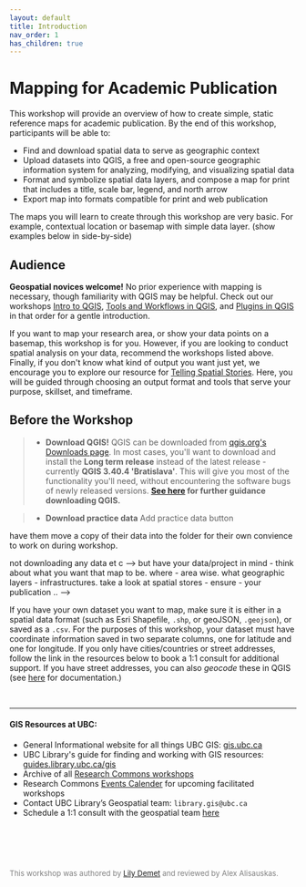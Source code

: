 ```yaml
---
layout: default
title: Introduction
nav_order: 1
has_children: true
---
```

# Mapping for Academic Publication

This workshop will provide an overview of how to create simple, static reference maps for academic publication. By the end of this workshop, participants will be able to:

- Find and download spatial data to serve as geographic context
- Upload datasets into QGIS, a free and open-source geographic information system for analyzing, modifying, and visualizing spatial data
- Format and symbolize spatial data layers, and compose a map for print that includes a title, scale bar, legend, and north arrow
- Export map into  formats compatible for print and web publication

The maps you will learn to create through this workshop are very basic. For example, contextual location or basemap with simple data layer. (show examples below in side-by-side)
 <!-- maybe one with data points or polygon, one with satellite basemap?  -->

## Audience

**Geospatial novices welcome!** No prior experience with mapping is necessary, though familiarity with QGIS may be helpful. Check out our workshops [Intro to QGIS](https://ubc-library-rc.github.io/gis-intro-qgis/), [Tools and Workflows in QGIS](https://ubc-library-rc.github.io/gis-tools-workflows/), and [Plugins in QGIS](https://ubc-library-rc.github.io/gis-plugins-qgis/) in that order for a gentle introduction.  

If you want to map your research area, or show your data points on a basemap, this workshop is for you. However, if you are looking to conduct spatial analysis on your data, recommend the workshops listed above. Finally, if you don't know what kind of output you want just yet, we encourage you to explore our resource for [Telling Spatial Stories](https://ubc-library-rc.github.io/gis-spatial-stories/). Here, you will be guided through choosing an output format and tools that serve your purpose, skillset, and timeframe. 


## Before the Workshop

>-   **Download QGIS!** QGIS can be downloaded from [qgis.org's Downloads page](https://qgis.org/en/site/forusers/download.html). In most cases, you'll want to download and install the **Long term release** instead of the latest release - currently **QGIS 3.40.4 'Bratislava'**. This will give you most of the functionality you'll need, without encountering the software bugs of newly released versions. **[See here](https://ubc-library-rc.github.io/gis-intro-qgis/content/installing-qgis.html) for further guidance downloading QGIS.**


>-   **Download practice data** Add practice data button 

<!-- could download practice data --> have them move a copy of their data into the folder for their own convience to work on during workshop. 
 not downloading any data et
 c --> but have your data/project in mind - think about what you want that map to be. where - area wise. what geographic layers - infrastructures. take a look at spatial stores - ensure - your publication ..  -->

If you have your own dataset you want to map, make sure it is either in a spatial data format (such as Esri Shapefile, `.shp`, or geoJSON, `.geojson`), or saved as a `.csv`. For the purposes of this workshop, your dataset must have coordinate information saved in two separate columns, one for latitude and one for longitude. If you only have cities/countries or street addresses, follow the link in the resources below to book a 1:1 consult for additional support. If you have street addresses, you can also *geocode* these in QGIS (see [here](https://ubc-library-rc.github.io/gis-plugins-qgis/content/geocoding.html) for documentation.)

      

<br>


--- 

#### GIS Resources at UBC:
- General Informational website for all things UBC GIS: [gis.ubc.ca](http://gis.ubc.ca/)
- UBC Library's guide for finding and working with GIS resources: [guides.library.ubc.ca/gis](http://guides.library.ubc.ca/gis)
- Archive of all [Research Commons workshops](https://ubc-library-rc.github.io/)
- Research Commons [Events Calender](https://researchcommons.library.ubc.ca/workshops/) for upcoming facilitated workshops
- Contact UBC Library’s Geospatial team: `library.gis@ubc.ca`
- Schedule a 1:1 consult with the geospatial team [here](https://libcal.library.ubc.ca/appointments/research_commons#s-lc-public-pt)


<p style="margin-top:90px"></p>
<p style="color:grey; font-size:13px">This workshop was authored by <a href="https://geog.ubc.ca/profile/lily-crandall-oral/" target="_blank">Lily Demet</a> and reviewed by Alex Alisauskas.</p>